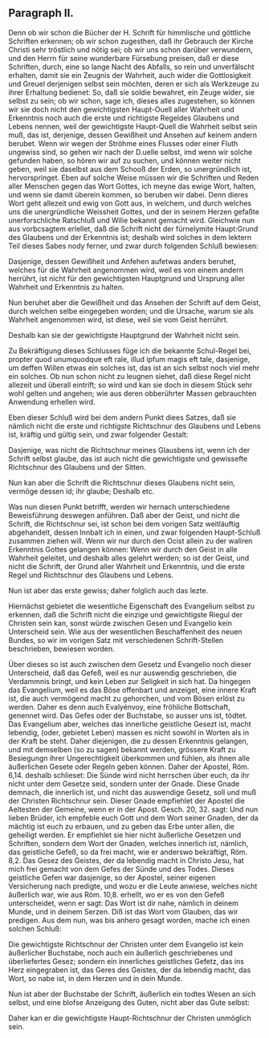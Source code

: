 
<!-- Seite 114 -->
Paragraph II.
-------------

Denn ob wir schon die Bücher der H. Schrift
für himmlische und göttliche Schriften erkennen; ob
wir schon zugesthen, daß ihr Gebrauch der Kirche Christi
sehr tröstlich und nötig sei; ob wir uns schon darüber
verwundern, und den Herrn für seine wunderbare
Fürsebung preisen, daß er diese Schriften, durch, eine
so lange Nacht des Abfalls, so rein und unverfälscht erhalten,
damit sie ein Zeugnis der Wahrheit, auch wider
die Gottlosigkeit und Greuel derjenigen selbst sein möchten,
deren er sich als Werkzeuge zu ihrer Erhaltung bedienet:
So, daß sie soldie bewahret, ein Zeuge wider,
sie selbst zu sein; ob wir schon, sage ich, dieses alles
zugestehen, so können wir sie doch nicht den gewichtigsten
Haupt-Ouell aller Wahrheit und Erkenntnis noch auch
die erste und richtigste Regeldes Glaubens und Lebens
nennen, weil der gewichtigste Haupt-Quell die Wahrheit
selbst sein muß, das ist, derjenige, dessen Gewißheit
und Ansehen auf keinem andern berubet. Wenn wir
wegen der Ströhme eines Flusses oder einer Fluth ungewiss<!-- Seite 115 -->
sind, so gehen wir nach der D.uelle selbst, imd wenn
wir solche gefunden haben, so hören wir auf zu suchen,
und können weiter nicht geben, weil sie daselbst aus dem
Schooß der Erden, so unergründlich ist, hervorspringet.
Eben auf solche Weise müssen wir die Schriften und
Reden aller Menschen gegen das Wort Gottes, ich
meyne das ewige Wort, halten, und wenn sie damit
überein kommen, so beruben wir dabei. Denn dieres
Wort geht allezeit und ewig von Gott aus, in welchem,
und durch welches uns die unergründliche Weissheit
Gottes, und der in seinem Herzen gefaßte unerforschliche
Ratschluß und Wilie bekannt gemacht
wird. Gleichwie nun aus vorbcsagtem erlellet, daß
die Schrift nicht der fürnelymite Haupt:Grund des
Glaubens und der Erkenntnis ist; deshalb wird solches in
dem lektern Teil dieses Sabes nody ferner, und zwar
durch folgenden Schluß bewiesen:

Dasjenige, dessen Gewißheit und Anfehen aufetwas
anders beruhet, welches für die Wahrheit angenommen
wird, weil es von einem andern herrührt, ist nicht
für den gewichtigsten Hauptgrund und Ursprung aller
Wahrheit und Erkenntnis zu halten.

Nun beruhet aber die Gewißheit und das Ansehen
der Schrift auf dem Geist, durch welchen selbe eingegeben
worden; und die Ursache, warum sie als Wahrheit
angenommen wird, ist diese, weil sie vom Geist
herrührt.

Deshalb
 kan sie der gewichtigste Hauptgrund
der Wahrheit nicht sein.

Zu Bekräftigung dieses Schlusses füge ich die bekannte
Schul-Regel bei, propter quod unumquodque
eft rale, illud ipfum magis eft tale, dasjenige,
um deffen Willen etwas ein solches ist, das ist an
sich selbst noch viel mehr ein solches. Ob nun schon
nicht zu leugnen siehet, daß diese Regel nicht allezeit und
überall eintrift; so wird und kan sie doch in diesem<!-- Seite 116 -->
Stück sehr wohl gelten und angehen; wie aus deren obberührter
Massen gebrauchten Anwendung erhellen
wird.

Eben dieser Schluß wird bei dem andern Punkt diees
Satzes, daß sie nämlich nicht die erste und richtigste
Richtschnur des Glaubens und Lebens ist,
kräftig und gültig sein, und zwar folgender Gestalt:

Dasjenige, was nicht die Richtschnur meines Glausbens
ist, wenn ich der Schrift selbst glaube, das ist auch
nicht die gewichtigste und gewissefte Richtschnur des
Glaubens und der Sitten.

Nun kan aber die Schrift die Richtschnur dieses
Glaubens nicht sein, vermöge dessen id;  ihr glaube;
Deshalb
 etc.

Was nun diesen Punkt betrifft, werden wir hernach
unterschiedene Beweisführung deswegen anführen.
Daß aber der Geist, und nicht die Schrift, die
Richtschnur sei, ist schon bei dem vorigen Satz weitläuftig
abgehandelt, dessen Innbalt ich in einen, und
zwar folgenden Haupt-Schluß zusammen ziehen will.
Wenn wir nur durch den Ocist allein zu der waliren Erkenntnis
Gottes gelangen können: Wenn wir durch
den Geist in alle Wahrheit geleitet, und deshalb alles gelehrt
werden; so ist der Geist, und nicht die Schrift, der
Grund aller Wahrheit und Erkenntnis, und die erste
Regel und Richtschnur des Glaubens und Lebens.

Nun ist aber das erste gewiss; daher folglich auch
das lezte.

Hiernächst gebietet die wesentliche Eigenschaft des
Evangelium selbst zu erkennen, daß die Schrift nicht die
einzige und gewichtigste Riegul der Christen sein
kan, sonst würde zwischen Gesen und Evangelio kein
Unterscheid sein. Wie aus der wesentlichen Beschaffenheit
des neuen Bundes, so wir im vorigen Satz mit
verschiedenen Schrift-Stellen beschrieben, bewiesen
worden.<!-- Seite 117 -->

Über dieses so ist auch zwischen dem Gesetz und
Evangelio noch dieser Unterscheid, daß das Gefeß,
weil es nur auswendig geschrieben, die Verdammnis
bringt, und kein Leben zur Seligkeit in sich hat. Da
hingegen das Evangelium, weil es das Böse offenbart
und anzeiget, eine innere Kraft ist, die auch vermögend
macht zu gehorchen, und vom Bösen erlöst zu werden.
Daher es denn auch Evalyénvoy, eine fröhliche Bottschaft,
genennet wird. Das Gefes oder der Buchstabe,
so ausser uns ist, tödtet. Das Evangelium
aber, welches das innerliche geistliche Gesezt ist, macht
lebendig, (oder, gebietet Leben) massen es nicht sowohl
in Worten als in der Kraft be steht. Daher diejenigen,
die zu dessen Erkenntnis gelangen, und mit demselben
(so zu sagen) bekannt werden, grössere Kraft zu
Besiegungn ihrer Ungerechtigkeit überkommen und fühlen,
als ihnen alle äußerlichen Gesete oder Regeln geben
können. Daher der Apostel, Röm. 6,14. deshalb
schlieset: Die Sünde wird nicht herrschen über
euch, da ihr nicht unter dem Gesetze seid,
sondern unter der Gnade. Diese Gnade demnach,
die innerlich ist, und nicht das auswendige Gesetz, soll
und muß der Christen Richtschnur sein. Dieser Gnade
empfiehlet der Apostel die Aeltesten der Gemeine, wenn
er in der Apost. Gesch. 20, 32. sagt: Und nun lieben
Brüder, ich empfeble euch Gott und dem
Wort seiner Gnaden, der da mächtig ist euch zu
erbauen, und zu geben das Erbe unter allen, die
geheiligt werden. Er empfiehlet sie hier nicht äußerliche
Gesetzen und Schriften, sondern dem Wort der
Gnaden, welches innerlich ist, nämlich, das geistliche
Gefeß, so da frei macht, wie er anderswo bekräftigt,
Röm. 8,2. Das Gesez des Geistes, der da lebendig
macht in Christo Jesu, hat mich frei gemacht
von dem Gefes der Sünde und des Todes.
Dieses geistliche Gefen war dasjenige, so der Apostel,<!-- Seite 118 -->
seiner eigenen Versicherung nach predigte, und wozu
er die Leute anwiese, welches nicht äußerlich war, wie
aus Röm. 10,8. erhellt, wo er es von den Gefeß unterscheidet,
wenn er sagt: Das Wort ist dir nahe,
nämlich in deinem Munde, und in deinem Serzen.
Diß ist das Wort vom Glauben, das wir predigen.
Aus dem nun, was bis anhero gesagt worden,
mache ich einen solchen Schluß:

Die gewichtigste Richtschnur der Christen unter dem
Evangelio ist kein äußerlicher Buchstabe, noch auch ein
äußerlich geschriebenes und überliefertes Gesez; sondern
ein innerliches geistliches Gefetz, das ins Herz
eingegraben ist, das Geres des Geistes, der da lebendig
macht, das Wort, so nabe ist, in dem
Herzen und in dein Munde.

Nun ist aber der Buchstabe der Schrift, äußerlich
ein todtes Wesen an sich selbst, und eine blofse Anzeigung
des Guten, nicht aber das Gute selbst:

Daher kan er die gewichtigste Haupt-Richtschnur der
Christen unmöglich sein.
